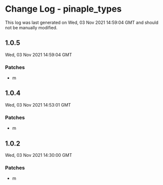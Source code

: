 # Change Log - pinaple_types

This log was last generated on Wed, 03 Nov 2021 14:59:04 GMT and should not be manually modified.

## 1.0.5
Wed, 03 Nov 2021 14:59:04 GMT

### Patches

- m

## 1.0.4
Wed, 03 Nov 2021 14:53:01 GMT

### Patches

- m

## 1.0.2
Wed, 03 Nov 2021 14:30:00 GMT

### Patches

- m


